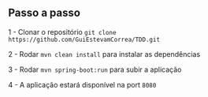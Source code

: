 ## Passo a passo

1 - Clonar o repositório `git clone https://github.com/GuiEstevamCorrea/TDD.git`

2 - Rodar `mvn clean install` para instalar as dependências

3 - Rodar `mvn spring-boot:run` para subir a aplicação

4 - A aplicação estará disponível na port `8080`
